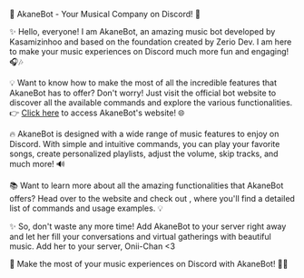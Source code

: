 🎵 AkaneBot - Your Musical Company on Discord! 🎵

✨ Hello, everyone! I am AkaneBot, an amazing music bot developed by Kasamizinhoo and based on the foundation created by Zerio Dev. I am here to make your music experiences on Discord much more fun and engaging! 🎧🎶

💡 Want to know how to make the most of all the incredible features that AkaneBot has to offer? Don't worry! Just visit the official bot website to discover all the available commands and explore the various functionalities. 👉 [Click here](https://kasamizinhoo.github.io/pagina-da-akane) to access AkaneBot's website! 🌐

🔥 AkaneBot is designed with a wide range of music features to enjoy on Discord. With simple and intuitive commands, you can play your favorite songs, create personalized playlists, adjust the volume, skip tracks, and much more! 🔊

📚 Want to learn more about all the amazing functionalities that AkaneBot offers? Head over to the website and check out , where you'll find a detailed list of commands and usage examples. 💡

✨ So, don't waste any more time! Add AkaneBot to your server right away and let her fill your conversations and virtual gatherings with beautiful music. Add her to your server, Onii-Chan <3

🎉 Make the most of your music experiences on Discord with AkaneBot! 🎵🎉
